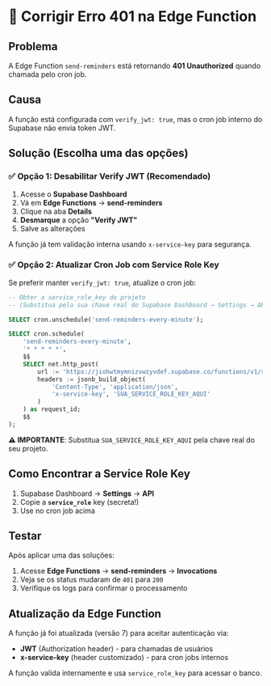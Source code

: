# 🔧 Corrigir Erro 401 na Edge Function

## Problema
A Edge Function `send-reminders` está retornando **401 Unauthorized** quando chamada pelo cron job.

## Causa
A função está configurada com `verify_jwt: true`, mas o cron job interno do Supabase não envia token JWT.

## Solução (Escolha uma das opções)

### ✅ Opção 1: Desabilitar Verify JWT (Recomendado)

1. Acesse o **Supabase Dashboard**
2. Vá em **Edge Functions** → **send-reminders**
3. Clique na aba **Details**
4. **Desmarque** a opção **"Verify JWT"**
5. Salve as alterações

A função já tem validação interna usando `x-service-key` para segurança.

### ✅ Opção 2: Atualizar Cron Job com Service Role Key

Se preferir manter `verify_jwt: true`, atualize o cron job:

```sql
-- Obter a service_role_key do projeto
-- (Substitua pela sua chave real do Supabase Dashboard → Settings → API)

SELECT cron.unschedule('send-reminders-every-minute');

SELECT cron.schedule(
    'send-reminders-every-minute',
    '* * * * *',
    $$
    SELECT net.http_post(
        url := 'https://jiohwtmymnizvwzyvdef.supabase.co/functions/v1/send-reminders',
        headers := jsonb_build_object(
            'Content-Type', 'application/json',
            'x-service-key', 'SUA_SERVICE_ROLE_KEY_AQUI'
        )
    ) as request_id;
    $$
);
```

**⚠️ IMPORTANTE**: Substitua `SUA_SERVICE_ROLE_KEY_AQUI` pela chave real do seu projeto.

## Como Encontrar a Service Role Key

1. Supabase Dashboard → **Settings** → **API**
2. Copie a **`service_role`** key (secreta!)
3. Use no cron job acima

## Testar

Após aplicar uma das soluções:

1. Acesse **Edge Functions** → **send-reminders** → **Invocations**
2. Veja se os status mudaram de `401` para `200`
3. Verifique os logs para confirmar o processamento

## Atualização da Edge Function

A função já foi atualizada (versão 7) para aceitar autenticação via:
- **JWT** (Authorization header) - para chamadas de usuários
- **x-service-key** (header customizado) - para cron jobs internos

A função valida internamente e usa `service_role_key` para acessar o banco.

